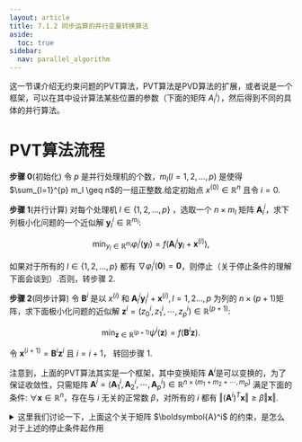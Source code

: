 ```yaml
---
layout: article
title: 7.1.2 同步运算的并行变量转换算法
aside:
  toc: true
sidebar:
  nav: parallel_algorithm
---
```


这一节课介绍无约束问题的PVT算法，PVT算法是PVD算法的扩展，或者说是一个框架，可以在其中设计算法某些位置的参数（下面的矩阵 $A_l^i$），然后得到不同的具体的并行算法。

# PVT算法流程

**步骤 $0$**(初始化) 令 $p$ 是并行处理机的个数，$m_l(l=1,2,\ldots,p)$ 是使得 $\sum_{l=1}^{p} m_l \geq n$的一组正整数.给定初始点 $x^{(0)} \in \mathbb{R}^n$ 且令 $i=0$.
 
**步骤 $1$**(并行计算) 对每个处理机 $l \in \{1,2,\ldots,p\}$ ，选取一个 $n\times m_l$ 矩阵 $\boldsymbol{A}^i_l$，求下列极小化问题的一个近似解 $\boldsymbol{y}^i_l \in \mathbb{R}^{m_l}$:

$$\min_{y_l \in \mathbb{R}^{m_l}} \varphi_{l}^{i}(\boldsymbol{y}_l) = f(\boldsymbol{A}^i_l \boldsymbol{y}_l + \boldsymbol{x}^{(i)}),$$

如果对于所有的 $l\in \{1,2,\ldots,p\}$ 都有 $\nabla \varphi_l^i(\mathbf{0})=\mathbf{0}$，则停止（关于停止条件的理解下面会谈到）.否则，转步骤 $2$.

**步骤 $2$**(同步计算) 令 $\mathbf{B}^i$ 是以 $x^{(i)}$ 和 $\boldsymbol{A}_l^i \boldsymbol{y}^i_l + \boldsymbol{x}^{(i)},l=1,2\ldots,p$ 为列的 $n\times (p+1)$矩阵，求下面极小化问题的近似解 $\boldsymbol{z}^i = (z_0^i,z_1^i,\cdots,z_p^i)\in \mathbb{R}^{(p+1)}$:

$$\min_{\boldsymbol{z}\in \mathbb{R}^{(p+1)}} \psi^i(\boldsymbol{z}) = f(\boldsymbol{B}^{i} \boldsymbol{z}).$$

令 $\boldsymbol{x}^(i+1) = \boldsymbol{B}^{i} \boldsymbol{z}^i$ 且 $i=i+1$， 转回步骤 $1$.

注意到，上面的PVT算法其实是一个框架，其中变换矩阵 $\boldsymbol{A}^i$是可以变换的，为了保证收敛性，只需矩阵 $\boldsymbol{A}^i = (\boldsymbol{A}^i_1,\boldsymbol{A}^i_2,\cdots,\boldsymbol{A}^i_p)\in \mathbb{R}^{n\times(m_1+m_2+\cdots,m_p)}$ 满足下面的条件: $\forall \boldsymbol{x} \in \mathbb{R}^n$，存在与 $i$ 无关的正常数 $\beta$，对所有的 $i$ 都有 $\Vert (\boldsymbol{A}^i)^T \boldsymbol{x}\Vert \geq \beta \Vert \boldsymbol{x} \Vert$.

<details><summary>这里我们讨论一下，上面这个关于矩阵 $\boldsymbol{A}^i$ 的约束，是怎么对于上述的停止条件起作用</summary>
我们知道 $\varphi^i_l(\boldsymbol{y}_l) = f(\boldsymbol{A}^i_l \boldsymbol{y}_l + \boldsymbol{x}^{(i)})$ ，其实是一个复合函数，所以我们求其梯度
$$ \nabla \varphi^i_l(\boldsymbol{y}_l) = \nabla f^T(\boldsymbol{A}^i_l \boldsymbol{y}_l + \boldsymbol{x}^{(i)}) \bullet \boldsymbol{A}^i_l$$
根据停止条件，$\forall l\in \{1,2,\ldots,p\}$ 满足 $\nabla \varphi_l^i(\mathbf{0})=\mathbf{0}$，也就是 $\Vert (\boldsymbol{A}^i)^T \nabla f(\boldsymbol{x}^{(i)}) \Vert = \mathbf{0} $，根据 $\boldsymbol{A}^i_l$的条件，$\forall \boldsymbol{x}\in \mathbb{R}^n , \Vert (\boldsymbol{A}^i)^T \boldsymbol{x} \Vert \geq \beta \Vert \boldsymbol{x} \Vert$.因为 $\Vert (\boldsymbol{A}^i)^T \nabla f(\boldsymbol{x}^{(i)}) \Vert = \mathbf{0} $ ，即 $\nabla f(\boldsymbol{x}^{(i)})=\mathbf{0}$.
</details>



